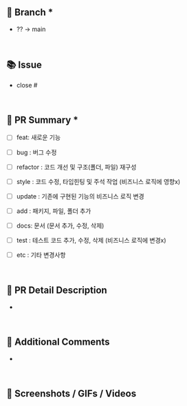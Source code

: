 <!-- 각각의 항목 중 항목명 뒤에 '*'가 붙는 항목들은 필수 작성 항목입니다. -->


<br>

## 🚦 Branch *
<!-- 작업 브랜치와 병합될 브랜치를 작성해주세요 -->

- ?? → main


<br>

## 📚 Issue
<!-- Feature Request 목적으로 사전에 작성된 Github Issue를 추가해주세요.-->

- close #


<br>

## 🎫 PR Summary *
<!-- 해당 작업의 유형에 대해 체크해주세요. -->

- [ ] feat: 새로운 기능
- [ ] bug : 버그 수정
- [ ] refactor : 코드 개선 및 구조(폴더, 파일) 재구성
- [ ] style : 코드 수정, 타입힌팅 및 주석 작업 (비즈니스 로직에 영향x)
- [ ] update : 기존에 구현된 기능의 비즈니스 로직 변경
- [ ] add : 패키지, 파일, 폴더 추가
- [ ] docs: 문서 (문서 추가, 수정, 삭제)
- [ ] test : 테스트 코드 추가, 수정, 삭제 (비즈니스 로직에 변경x)
- [ ] etc : 기타 변경사항


<br>

## 🧐 PR Detail Description 
<!-- PR에 대한 상세 설명을 작성해주세요. -->
<!-- github wiki, 외부 블로그로 작성 시 링크를 마크다운 형태로 추가해주세요. -->
<!-- 예시 : [작업 내용 요약](url 링크) -->

- []()


<br>

## 📣 Additional Comments
<!-- 해당 PR과 관련하여 추가적으로 남길 코멘트를 추가해주세요. -->
<!-- 배포된 서버링크, 레퍼런스 링크, 리뷰어들을 위한 코멘트 등 -->

- 


<br>

## 📸 Screenshots / GIFs / Videos
<!-- 변경 사항을 한 눈에 볼 수 있는 이미지 또는 영상이 있는 경우 추가해주세요. -->
<!-- 가능한 직접 삽입의 형태로 추가를 요청드리며, 불가한 경우 외부 링크도 허용합니다. -->



<br>
<br>